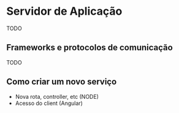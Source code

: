 # Servidor de Aplicação
TODO

## Frameworks e protocolos de comunicação
TODO

## Como criar um novo serviço
* Nova rota, controller, etc (NODE)
* Acesso do client (Angular) 
